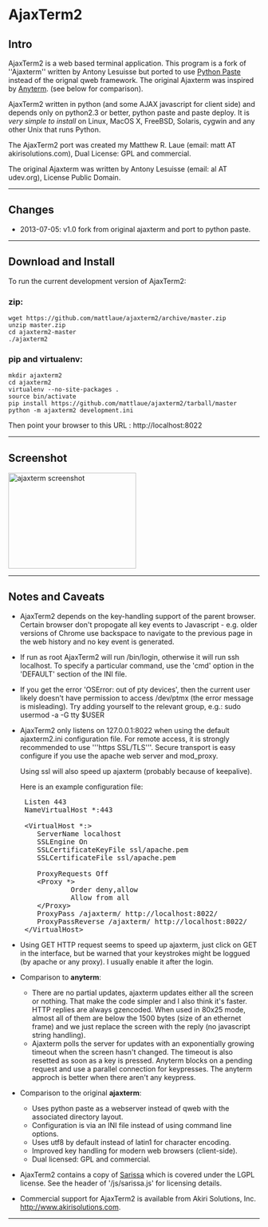 # AjaxTerm2</h1>

## Intro
AjaxTerm2 is a web based terminal application. This program is a fork of ''Ajaxterm''
written by Antony Lesuisse but ported to use 
[Python Paste](http://pythonpaste.org) instead of the orignal qweb framework. 
The original Ajaxterm was inspired by [Anyterm](http://anyterm.org).
(see below for comparison).

AjaxTerm2 written in python (and some AJAX javascript for client side) and
depends only on python2.3 or better, python paste and paste deploy.  It is *very simple to install* on 
Linux, MacOS X, FreeBSD, Solaris, cygwin and any other Unix that runs Python.  

The AjaxTerm2 port was created my Matthew R. Laue (email: matt AT akirisolutions.com), Dual License: GPL and commercial.

The original Ajaxterm was written by Antony Lesuisse (email: al AT udev.org), License Public
Domain.

---

## Changes
 * 2013-07-05: v1.0 fork from original ajaxterm and port to python paste.

---

## Download and Install

To run the current development version of AjaxTerm2:

### zip:

    wget https://github.com/mattlaue/ajaxterm2/archive/master.zip
    unzip master.zip
    cd ajaxterm2-master
    ./ajaxterm2

### pip and virtualenv:

    mkdir ajaxterm2
    cd ajaxterm2
    virtualenv --no-site-packages .
    source bin/activate
    pip install https://github.com/mattlaue/ajaxterm2/tarball/master
    python -m ajaxterm2 development.ini

Then point your browser to this URL : http://localhost:8022

---

## Screenshot

<img src="https://www.akirisolutions.com/images/ajaxterm2.png" 
     alt="ajaxterm screenshot" width="256" height="192"/>

---

## Notes and Caveats
 * AjaxTerm2 depends on the key-handling support of the parent browser.
   Certain browser don't propogate all key events to Javascript - 
   e.g. older versions of Chrome use backspace to navigate to the previous
   page in the web history and no key event is generated.

 * If run as root AjaxTerm2 will run /bin/login, otherwise it will run ssh
   localhost. To specify a particular command, use the 'cmd' option in the 
   'DEFAULT' section of the INI file.

 * If you get the error 'OSError: out of pty devices', then the current user
   likely doesn't have permission to access /dev/ptmx (the error message is
   misleading).  Try adding yourself to the relevant group, e.g.:
    sudo usermod -a -G tty $USER

 * AjaxTerm2 only listens on 127.0.0.1:8022 when using the default 
   ajaxterm2.ini configuration file. For remote access, it is
   strongly recommended to use '''https SSL/TLS'''.  Secure transport is easy
   configure if you use the apache web server and mod_proxy.

   Using ssl will also speed up ajaxterm (probably because of keepalive).
   
   Here is an example configuration file:
   
   <pre>
    Listen 443
    NameVirtualHost *:443
    
    &lt;VirtualHost *:&gt;
       ServerName localhost
       SSLEngine On
       SSLCertificateKeyFile ssl/apache.pem
       SSLCertificateFile ssl/apache.pem

       ProxyRequests Off
       &lt;Proxy *&gt;
               Order deny,allow
               Allow from all
       &lt;/Proxy&gt;
       ProxyPass /ajaxterm/ http://localhost:8022/
       ProxyPassReverse /ajaxterm/ http://localhost:8022/
    &lt;/VirtualHost&gt;
   </pre>

 * Using GET HTTP request seems to speed up ajaxterm, just click on GET in the
   interface, but be warned that your keystrokes might be loggued (by apache or
   any proxy). I usually enable it after the login.

 * Comparison to __anyterm__:
   * There are no partial updates, ajaxterm updates either all the screen or
     nothing. That make the code simpler and I also think it's faster. HTTP
     replies are always gzencoded. When used in 80x25 mode, almost all of
     them are below the 1500 bytes (size of an ethernet frame) and we just
     replace the screen with the reply (no javascript string handling).
   * Ajaxterm polls the server for updates with an exponentially growing
     timeout when the screen hasn't changed. The timeout is also resetted as
     soon as a key is pressed. Anyterm blocks on a pending request and use a
     parallel connection for keypresses. The anyterm approch is better
     when there aren't any keypress.

 * Comparison to the original __ajaxterm__:
   * Uses python paste as a webserver instead of qweb with the associated
     directory layout.
   * Configuration is via an INI file instead of using command line options.
   * Uses utf8 by default instead of latin1 for character encoding.
   * Improved key handling for modern web browsers (client-side).
   * Dual licensed: GPL and commercial.

 * AjaxTerm2 contains a copy of [Sarissa](http://sarissa.sourceforge.net/doc)
   which is covered under the LGPL license.  See the header of '/js/sarissa.js'
   for licensing details.

 * Commercial support for AjaxTerm2 is available from Akiri Solutions, Inc. 
   http://www.akirisolutions.com.

---
